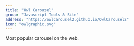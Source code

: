 ```yaml
---
title: "Owl Carousel"
group: "Javascript Tools & Site"
address: "https://owlcarousel2.github.io/OwlCarousel2"
icon: "owlgraphic.svg"
---
```


Most popular carousel on the web.
